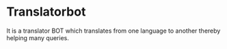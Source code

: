 # Translatorbot
It is a translator BOT which translates from one language to another thereby helping many queries.
